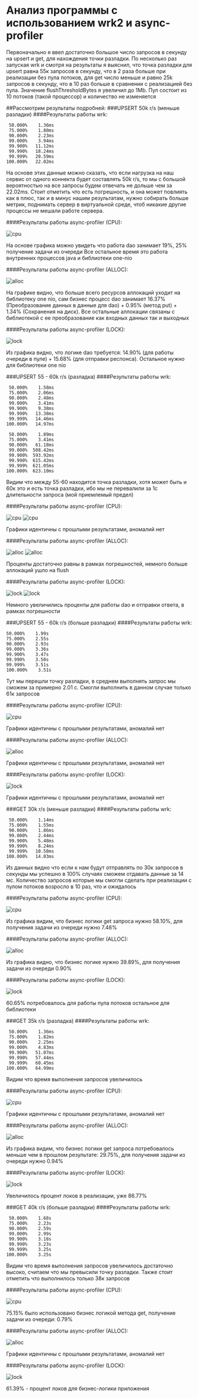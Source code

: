 # Анализ программы с использованием wrk2 и async-profiler

Первоначально я ввел достаточно большое число запросов в секунду на upsert и get, 
для нахождения точки разладки.
По несколько раз запуская wrk и смотря на результаты я выяснил, что точка разладки для upsert равна 55к запросов в секунду, что в 2 раза больше при реализации без пула потоков,
для get число меньше и равно 25k запросов в секунду, что в 10 раз больше в сравнении с реализацией без пула. Значение flushThresholdBytes я увеличил до 1Mb.
Пул состоит из 10 потоков (такой процессор) и количество не изменяется

##Рассмотрим результаты подробней:
###UPSERT 50k r/s (меньше разладки)
####Результаты работы wrk:
```
 50.000%    1.36ms
 75.000%    1.80ms
 90.000%    2.23ms
 99.000%    3.94ms
 99.900%   11.12ms
 99.990%   18.24ms
 99.999%   20.59ms
100.000%   22.02ms
```
На основе этих данные можно сказать, что если нагрузка на наш сервис от одного коннекта будет составлять 50k r/s,
то мы с большой вероятностью на все запросы будем отвечать не дольше чем за 22.02ms. Стоит отметить что есть погрешность,
и она может повлиять как в плюс, так и в минус нашим результатам, нужно собирать больше метрик,
поднимать сервер в виртуальной среде, чтоб никакие другие процессы не мешали работе сервера.

####Результаты работы async-profiler (CPU):

![cpu](upsert/50000/cpu.png)

На основе графика можно увидеть что работа dao занимает 19%, 25% получение задачи из очереди
Все остальное время это работа внутренних процессов java и библиотеки one-nio

####Результаты работы async-profiler (ALLOC):

![alloc](upsert/50000/alloc.png)

На графике видно, что больше всего ресурсов аллокаций уходит на библиотеку one nio, сам бизнес процесс dao занимает
16.37% (Преобразование данных в данные для dao) + 0.95% (метод put) + 1.34% (Сохранения на диск).
Все остальные аллокации связаны с библиотекой с ее преобразование как входных данных так и выходных

####Результаты работы async-profiler (LOCK):

![lock](upsert/50000/lock.png)

Из графика видно, что логике dao требуется: 14.90% (для работы очереди в пуле) + 15.68% (для отправки респонса).
Остальное нужно для библиотеки one nio


###UPSERT 55 - 60k r/s (разладка)
####Результаты работы wrk:
```
 50.000%    1.58ms
 75.000%    2.06ms
 90.000%    2.48ms
 99.000%    3.41ms
 99.900%    9.38ms
 99.990%   13.38ms
 99.999%   14.46ms
100.000%   14.97ms
```

```
 50.000%    1.89ms
 75.000%    3.41ms
 90.000%   61.18ms
 99.000%  508.42ms
 99.900%  593.92ms
 99.990%  615.42ms
 99.999%  621.05ms
100.000%  623.10ms
```

Видим что между 55-60 находится точка разладки, хотя может быть и 60к это и есть точка разладки, 
ибо мы не перевалили за 1с длительности запроса (мой приемлемый предел)

####Результаты работы async-profiler (CPU):

![cpu](upsert/55000/cpu.png)
![cpu](upsert/60000/cpu.png)

Графики идентичны с прошлыми результатами, аномалий нет

####Результаты работы async-profiler (ALLOC):

![alloc](upsert/55000/alloc.png)
![alloc](upsert/60000/alloc.png)

Проценты достаточно равны в рамках погрешностей, немного больше аллокаций ушло на flush

####Результаты работы async-profiler (LOCK):

![lock](upsert/55000/lock.png)
![lock](upsert/60000/lock.png)

Немного увеличились проценты для работы dao и отправки ответа, в рамках погрешности

###UPSERT 55 - 60k r/s (больше разладки)
####Результаты работы wrk:
```
50.000%    1.99s
75.000%    2.55s
90.000%    2.93s
99.000%    3.36s
99.900%    3.47s
99.990%    3.50s
99.999%    3.51s
100.000%    3.51s
```
Тут мы перешли точку разладки, в среднем выполнять запрос мы сможем за примерно 2.01 с.
Смогли выполнить в данном случае только 61к запросов

####Результаты работы async-profiler (CPU):

![cpu](upsert/65000/cpu.png)

Графики идентичны с прошлыми результатами, аномалий нет

####Результаты работы async-profiler (ALLOC):

![alloc](upsert/65000/alloc.png)

Графики идентичны с прошлыми результатами, аномалий нет

####Результаты работы async-profiler (LOCK):

![lock](upsert/65000/lock.png)

Графики идентичны с прошлыми результатами, аномалий нет

###GET 30k r/s (меньше разладки)
####Результаты работы wrk:
```
 50.000%    1.14ms
 75.000%    1.55ms
 90.000%    1.86ms
 99.000%    2.44ms
 99.900%    5.48ms
 99.990%    8.24ms
 99.999%   10.58ms
100.000%   14.03ms
```
Из данных видно что если к нам будут отправлять по 30к запросов в секунды мы успешно
в 100% случаях сможем отдавать данные за 14 мс.
Количество запросов которые мы смогли сделать при реализации с пулом потоков возросло в 10 раз, что и ожидалось

####Результаты работы async-profiler (CPU):

![cpu](get/30000/cpu.png)

Из графика видим, что бизнес логики get запроса нужно 58.10%, для получения задачи из очереди нужно 7.48%

####Результаты работы async-profiler (ALLOC):

![alloc](get/30000/alloc.png)

Из графика видно, что бизнес логике нужно 39.89%, для получения задачи из очереди 0.90%

####Результаты работы async-profiler (LOCK):

![lock](get/30000/lock.png)

60.65% потребовалось для работы пула потоков остальное для библиотеки

###GET 35k r/s (разладка)
####Результаты работы wrk:

```
 50.000%    1.36ms
 75.000%    1.82ms
 90.000%    2.25ms
 99.000%    4.83ms
 99.900%   51.07ms
 99.990%   57.44ms
 99.999%   60.45ms
100.000%   64.99ms
```

Видим что время выполнения запросов увеличилось

####Результаты работы async-profiler (CPU):

![cpu](get/35000/cpu.png)

Графики идентичны с прошлыми результатами, аномалий нет

####Результаты работы async-profiler (ALLOC):

![alloc](get/35000/alloc.png)

Из графика видим, что бизнес логики get запроса потребовалось меньше чем в прошлом результате: 29.75%, 
для получения задачи из очереди нужно 0.94%

####Результаты работы async-profiler (LOCK):

![lock](get/35000/lock.png)

Увеличилось процент локов в реализации, уже 86.77%

###GET 40k r/s (больше разладки)
####Результаты работы wrk:

```
 50.000%    1.68s
 75.000%    2.23s
 90.000%    2.59s
 99.000%    2.99s
 99.900%    3.18s
 99.990%    3.23s
 99.999%    3.25s
100.000%    3.25s
```

Видим что время выполнения запросов увеличилось достаточно высоко, считаем что мы превысили точку разладки.
Также стоит отметить что выполнилось только 38к запросов

####Результаты работы async-profiler (CPU):

![cpu](get/40000/cpu.png)

75.15% было использовано бизнес логикой метода get, получение задачи из очереди: 0.79%

####Результаты работы async-profiler (ALLOC):

![alloc](get/40000/alloc.png)

Графики идентичны с прошлыми результатами, аномалий нет

####Результаты работы async-profiler (LOCK):

![lock](get/40000/lock.png)

61.39% - процент локов для бизнес-логики приложения

